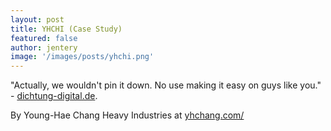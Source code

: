 ```yaml
---
layout: post
title: YHCHI (Case Study)  
featured: false
author: jentery
image: '/images/posts/yhchi.png'
---
```


"Actually, we wouldn't pin it down. No use making it easy on guys like you." - [dichtung-digital.de](http://www.dichtung-digital.de/2005/2/Yoo/index-engl.htm). 

By Young-Hae Chang Heavy Industries at [yhchang.com/](http://www.yhchang.com/)
